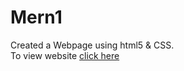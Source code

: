 # Mern1
Created a Webpage using html5 &amp; CSS. <br>
To view website [click here](https://kharey02.github.io/Mern1/)
